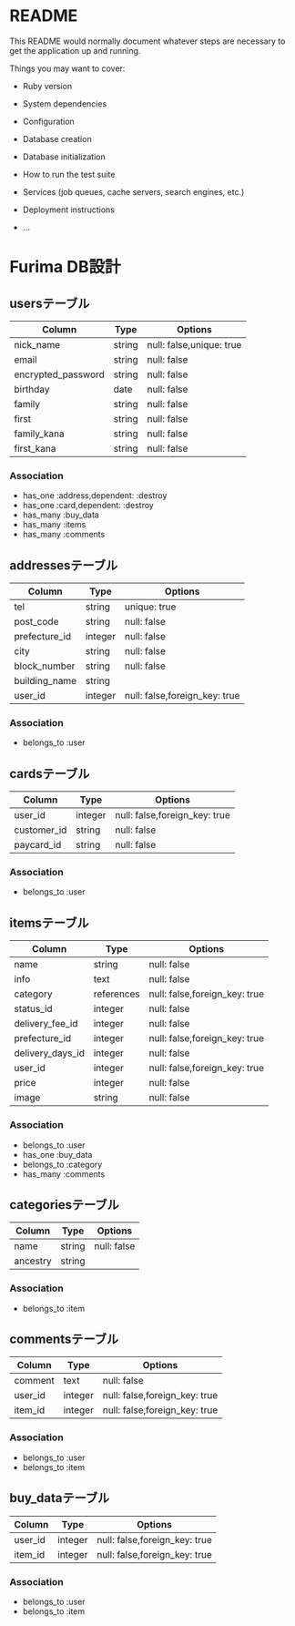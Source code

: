 # README

This README would normally document whatever steps are necessary to get the
application up and running.

Things you may want to cover:

* Ruby version

* System dependencies

* Configuration

* Database creation

* Database initialization

* How to run the test suite

* Services (job queues, cache servers, search engines, etc.)

* Deployment instructions

* ...

# Furima DB設計
## usersテーブル
|Column|Type|Options|
|------|----|-------|
|nick_name|string|null: false,unique: true|
|email|string|null: false|
|encrypted_password|string|null: false|
|birthday|date|null: false|
|family|string|null: false|
|first|string|null: false|
|family_kana|string|null: false|
|first_kana|string|null: false|
### Association
- has_one :address,dependent: :destroy
- has_one :card,dependent: :destroy
- has_many :buy_data
- has_many :items
- has_many :comments

## addressesテーブル
|Column|Type|Options|
|------|----|-------|
|tel|string|unique: true|
|post_code|string|null: false|
|prefecture_id|integer|null: false|
|city|string|null: false|
|block_number|string|null: false|
|building_name|string|
|user_id|integer|null: false,foreign_key: true|
### Association
- belongs_to :user

## cardsテーブル
|Column|Type|Options|
|------|----|-------|
|user_id|integer|null: false,foreign_key: true|
|customer_id|string|null: false|
|paycard_id|string|null: false|
### Association
- belongs_to :user

## itemsテーブル
|Column|Type|Options|
|------|----|-------|
|name|string|null: false|
|info|text|null: false|
|category|references|null: false,foreign_key: true|
|status_id|integer|null: false|
|delivery_fee_id|integer|null: false|
|prefecture_id|integer|null: false,foreign_key: true|
|delivery_days_id|integer|null: false|
|user_id|integer|null: false,foreign_key: true|
|price|integer|null: false|
|image|string|null: false|

### Association
- belongs_to :user
- has_one :buy_data
- belongs_to :category
- has_many :comments

## categoriesテーブル
|Column|Type|Options|
|------|----|-------|
|name|string|null: false|
|ancestry|string||
### Association
- belongs_to :item

## commentsテーブル
|Column|Type|Options|
|------|----|-------|
|comment|text|null: false|
|user_id|integer|null: false,foreign_key: true|
|item_id|integer|null: false,foreign_key: true|
### Association
- belongs_to :user
- belongs_to :item

## buy_dataテーブル
|Column|Type|Options|
|------|----|-------|
|user_id|integer|null: false,foreign_key: true|
|item_id|integer|null: false,foreign_key: true|
### Association
- belongs_to :user
- belongs_to :item